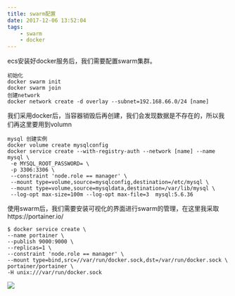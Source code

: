 ```yaml
---
title: swarm配置
date: 2017-12-06 13:52:04
tags:
    - swarm
    - docker
---
```


ecs安装好docker服务后，我们需要配置swarm集群。

```
初始化
docker swarm init
docker swarm join
创建network
docker network create -d overlay --subnet=192.168.66.0/24 [name]
```

我们采用docker后，当容器销毁后再创建，我们会发现数据是不存在的，所以我们再这里要用到volumn

```
mysql 创建实例
docker volume create mysqlconfig
docker service create --with-registry-auth --network [name] --name mysql \
 -e MYSQL_ROOT_PASSWORD= \
 -p 3306:3306 \
 --constraint 'node.role == manager' \
 --mount type=volume,source=mysqlconfig,destination=/etc/mysql \
 --mount type=volume,source=mysqldata,destination=/var/lib/mysql \
 --log-opt max-size=100m --log-opt max-file=3  mysql:5.6.36
```

使用swarm后，我们需要安装可视化的界面进行swarm的管理，在这里我采取https://portainer.io/

```
$ docker service create \
--name portainer \
--publish 9000:9000 \
--replicas=1 \
--constraint 'node.role == manager' \
--mount type=bind,src=//var/run/docker.sock,dst=/var/run/docker.sock \
portainer/portainer \
-H unix:///var/run/docker.sock

```

![](http://ob5tof7al.bkt.clouddn.com/17-12-6/32112836.jpg)